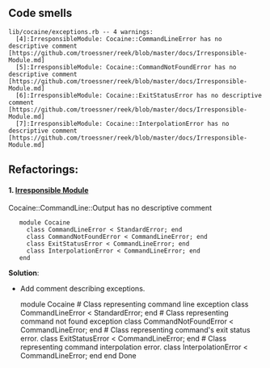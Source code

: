 ## Code smells
    lib/cocaine/exceptions.rb -- 4 warnings:
      [4]:IrresponsibleModule: Cocaine::CommandLineError has no descriptive comment [https://github.com/troessner/reek/blob/master/docs/Irresponsible-Module.md]
      [5]:IrresponsibleModule: Cocaine::CommandNotFoundError has no descriptive comment [https://github.com/troessner/reek/blob/master/docs/Irresponsible-Module.md]
      [6]:IrresponsibleModule: Cocaine::ExitStatusError has no descriptive comment [https://github.com/troessner/reek/blob/master/docs/Irresponsible-Module.md]
      [7]:IrresponsibleModule: Cocaine::InterpolationError has no descriptive comment [https://github.com/troessner/reek/blob/master/docs/Irresponsible-Module.md]

## Refactorings:

#### 1. [Irresponsible Module](https://github.com/troessner/reek/blob/master/docs/Irresponsible-Module.md)
Cocaine::CommandLine::Output has no descriptive comment 

       module Cocaine
         class CommandLineError < StandardError; end
         class CommandNotFoundError < CommandLineError; end
         class ExitStatusError < CommandLineError; end
         class InterpolationError < CommandLineError; end
       end
    

**Solution**:  
- Add comment describing exceptions.
    
    
    module Cocaine
      # Class representing command line exception
      class CommandLineError < StandardError; end
      # Class representing command not found exception
      class CommandNotFoundError < CommandLineError; end
      # Class representing command's exit status error.
      class ExitStatusError < CommandLineError; end
      # Class representing command interpolation error.
      class InterpolationError < CommandLineError; end
    end
Done